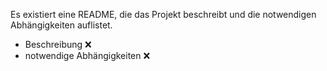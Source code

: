 Es existiert eine README, die das Projekt beschreibt und die notwendigen Abhängigkeiten auflistet.
- Beschreibung ❌
- notwendige Abhängigkeiten ❌